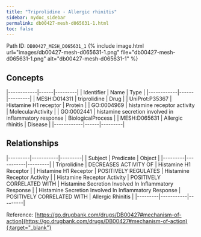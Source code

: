 ```yaml
---
title: "Triprolidine - Allergic rhinitis"
sidebar: mydoc_sidebar
permalink: db00427-mesh-d065631-1.html
toc: false 
---
```



Path ID: `DB00427_MESH_D065631_1`
{% include image.html url="images/db00427-mesh-d065631-1.png" file="db00427-mesh-d065631-1.png" alt="db00427-mesh-d065631-1" %}

## Concepts

|------------|------|---------|
| Identifier | Name | Type    |
|------------|------|---------|
| MESH:D014311 | triprolidine | Drug |
| UniProt:P35367 | Histamine H1 receptor | Protein |
| GO:0004969 | histamine receptor activity | MolecularActivity |
| GO:0002441 | histamine secretion involved in inflammatory response | BiologicalProcess |
| MESH:D065631 | Allergic rhinitis | Disease |
|------------|------|---------|

## Relationships

|---------|-----------|---------|
| Subject | Predicate | Object  |
|---------|-----------|---------|
| Triprolidine | DECREASES ACTIVITY OF | Histamine H1 Receptor |
| Histamine H1 Receptor | POSITIVELY REGULATES | Histamine Receptor Activity |
| Histamine Receptor Activity | POSITIVELY CORRELATED WITH | Histamine Secretion Involved In Inflammatory Response |
| Histamine Secretion Involved In Inflammatory Response | POSITIVELY CORRELATED WITH | Allergic Rhinitis |
|---------|-----------|---------|

Reference: [https://go.drugbank.com/drugs/DB00427#mechanism-of-action](https://go.drugbank.com/drugs/DB00427#mechanism-of-action){:target="_blank"}
